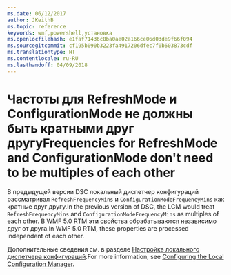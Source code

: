 ```yaml
---
ms.date: 06/12/2017
author: JKeithB
ms.topic: reference
keywords: wmf,powershell,установка
ms.openlocfilehash: e1faf71436c8ba0ae02a166ce06d03de9f66f094
ms.sourcegitcommit: cf195b090b3223fa4917206dfec7f0b603873cdf
ms.translationtype: HT
ms.contentlocale: ru-RU
ms.lasthandoff: 04/09/2018
---
```

# <a name="frequencies-for-refreshmode-and-configurationmode-dont-need-to-be-multiples-of-each-other"></a><span data-ttu-id="b6752-102">Частоты для RefreshMode и ConfigurationMode не должны быть кратными друг другу</span><span class="sxs-lookup"><span data-stu-id="b6752-102">Frequencies for RefreshMode and ConfigurationMode don't need to be multiples of each other</span></span>

<span data-ttu-id="b6752-103">В предыдущей версии DSC локальный диспетчер конфигураций рассматривал `RefreshFrequencyMins` и `ConfigurationModeFrequencyMins` как кратные друг другу.</span><span class="sxs-lookup"><span data-stu-id="b6752-103">In the previous version of DSC, the LCM would treat `RefreshFrequencyMins` and `ConfigurationModeFrequencyMins` as multiples of each other.</span></span> <span data-ttu-id="b6752-104">В WMF 5.0 RTM эти свойства обрабатываются независимо друг от друга.</span><span class="sxs-lookup"><span data-stu-id="b6752-104">In WMF 5.0 RTM, these properties are processed independent of each other.</span></span>

<span data-ttu-id="b6752-105">Дополнительные сведения см. в разделе [Настройка локального диспетчера конфигураций](https://msdn.microsoft.com/powershell/dsc/metaconfig).</span><span class="sxs-lookup"><span data-stu-id="b6752-105">For more information, see [Configuring the Local Configuration Manager](https://msdn.microsoft.com/powershell/dsc/metaconfig).</span></span>